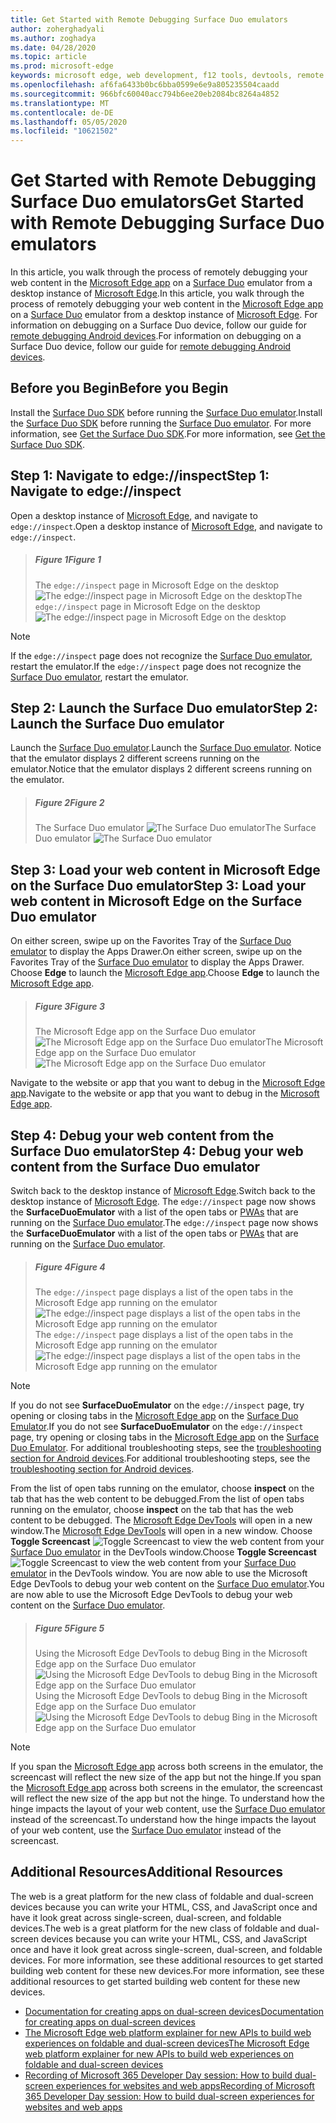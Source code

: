 ```yaml
---
title: Get Started with Remote Debugging Surface Duo emulators
author: zoherghadyali
ms.author: zoghadya
ms.date: 04/28/2020
ms.topic: article
ms.prod: microsoft-edge
keywords: microsoft edge, web development, f12 tools, devtools, remote debugging, android, surface duo
ms.openlocfilehash: af6fa6433b0bc6bba0599e6e9a805235504caadd
ms.sourcegitcommit: 966bfc60040acc794b6ee20eb2084bc8264a4852
ms.translationtype: MT
ms.contentlocale: de-DE
ms.lasthandoff: 05/05/2020
ms.locfileid: "10621502"
---
```

# <span data-ttu-id="82745-103">Get Started with Remote Debugging Surface Duo emulators</span><span class="sxs-lookup"><span data-stu-id="82745-103">Get Started with Remote Debugging Surface Duo emulators</span></span>

<span data-ttu-id="82745-104">In this article, you walk through the process of remotely debugging your web content in the [Microsoft Edge app][AndroidEdge] on a [Surface Duo][SurfaceDuo] emulator from a desktop instance of [Microsoft Edge][DesktopEdge].</span><span class="sxs-lookup"><span data-stu-id="82745-104">In this article, you walk through the process of remotely debugging your web content in the [Microsoft Edge app][AndroidEdge] on a [Surface Duo][SurfaceDuo] emulator from a desktop instance of [Microsoft Edge][DesktopEdge].</span></span> <span data-ttu-id="82745-105">For information on debugging on a Surface Duo device, follow our guide for [remote debugging Android devices][RemoteDebuggingAndroid].</span><span class="sxs-lookup"><span data-stu-id="82745-105">For information on debugging on a Surface Duo device, follow our guide for [remote debugging Android devices][RemoteDebuggingAndroid].</span></span>

## <span data-ttu-id="82745-106">Before you Begin</span><span class="sxs-lookup"><span data-stu-id="82745-106">Before you Begin</span></span>

<span data-ttu-id="82745-107">Install the [Surface Duo SDK][DuoSdk] before running the [Surface Duo emulator][DuoEmulator].</span><span class="sxs-lookup"><span data-stu-id="82745-107">Install the [Surface Duo SDK][DuoSdk] before running the [Surface Duo emulator][DuoEmulator].</span></span> <span data-ttu-id="82745-108">For more information, see [Get the Surface Duo SDK][DuoSdkdocs].</span><span class="sxs-lookup"><span data-stu-id="82745-108">For more information, see [Get the Surface Duo SDK][DuoSdkdocs].</span></span>

## <span data-ttu-id="82745-109">Step 1: Navigate to edge://inspect</span><span class="sxs-lookup"><span data-stu-id="82745-109">Step 1: Navigate to edge://inspect</span></span>

<span data-ttu-id="82745-110">Open a desktop instance of [Microsoft Edge][DesktopEdge], and navigate to `edge://inspect`.</span><span class="sxs-lookup"><span data-stu-id="82745-110">Open a desktop instance of [Microsoft Edge][DesktopEdge], and navigate to `edge://inspect`.</span></span>

> ##### <span data-ttu-id="82745-111">Figure 1</span><span class="sxs-lookup"><span data-stu-id="82745-111">Figure 1</span></span>  
> <span data-ttu-id="82745-112">The `edge://inspect` page in Microsoft Edge on the desktop ![The edge://inspect page in Microsoft Edge on the desktop][ImageEdgeInspect]</span><span class="sxs-lookup"><span data-stu-id="82745-112">The `edge://inspect` page in Microsoft Edge on the desktop ![The edge://inspect page in Microsoft Edge on the desktop][ImageEdgeInspect]</span></span>

> [!NOTE]
> <span data-ttu-id="82745-113">If the `edge://inspect` page does not recognize the [Surface Duo emulator][DuoEmulator], restart the emulator.</span><span class="sxs-lookup"><span data-stu-id="82745-113">If the `edge://inspect` page does not recognize the [Surface Duo emulator][DuoEmulator], restart the emulator.</span></span>

## <span data-ttu-id="82745-114">Step 2: Launch the Surface Duo emulator</span><span class="sxs-lookup"><span data-stu-id="82745-114">Step 2: Launch the Surface Duo emulator</span></span>

<span data-ttu-id="82745-115">Launch the [Surface Duo emulator][DuoEmulator].</span><span class="sxs-lookup"><span data-stu-id="82745-115">Launch the [Surface Duo emulator][DuoEmulator].</span></span> <span data-ttu-id="82745-116">Notice that the emulator displays 2 different screens running on the emulator.</span><span class="sxs-lookup"><span data-stu-id="82745-116">Notice that the emulator displays 2 different screens running on the emulator.</span></span>

> ##### <span data-ttu-id="82745-117">Figure 2</span><span class="sxs-lookup"><span data-stu-id="82745-117">Figure 2</span></span>
> <span data-ttu-id="82745-118">The Surface Duo emulator ![The Surface Duo emulator][ImageDuoEmulator]</span><span class="sxs-lookup"><span data-stu-id="82745-118">The Surface Duo emulator ![The Surface Duo emulator][ImageDuoEmulator]</span></span>  

## <span data-ttu-id="82745-119">Step 3: Load your web content in Microsoft Edge on the Surface Duo emulator</span><span class="sxs-lookup"><span data-stu-id="82745-119">Step 3: Load your web content in Microsoft Edge on the Surface Duo emulator</span></span>

<span data-ttu-id="82745-120">On either screen, swipe up on the Favorites Tray of the [Surface Duo emulator][DuoEmulator] to display the Apps Drawer.</span><span class="sxs-lookup"><span data-stu-id="82745-120">On either screen, swipe up on the Favorites Tray of the [Surface Duo emulator][DuoEmulator] to display the Apps Drawer.</span></span> <span data-ttu-id="82745-121">Choose **Edge** to launch the [Microsoft Edge app][AndroidEdge].</span><span class="sxs-lookup"><span data-stu-id="82745-121">Choose **Edge** to launch the [Microsoft Edge app][AndroidEdge].</span></span>

> ##### <span data-ttu-id="82745-122">Figure 3</span><span class="sxs-lookup"><span data-stu-id="82745-122">Figure 3</span></span>
> <span data-ttu-id="82745-123">The Microsoft Edge app on the Surface Duo emulator ![The Microsoft Edge app on the Surface Duo emulator][ImageDuoEmulatorEdge]</span><span class="sxs-lookup"><span data-stu-id="82745-123">The Microsoft Edge app on the Surface Duo emulator ![The Microsoft Edge app on the Surface Duo emulator][ImageDuoEmulatorEdge]</span></span>  

<span data-ttu-id="82745-124">Navigate to the website or app that you want to debug in the [Microsoft Edge app][AndroidEdge].</span><span class="sxs-lookup"><span data-stu-id="82745-124">Navigate to the website or app that you want to debug in the [Microsoft Edge app][AndroidEdge].</span></span>

## <span data-ttu-id="82745-125">Step 4: Debug your web content from the Surface Duo emulator</span><span class="sxs-lookup"><span data-stu-id="82745-125">Step 4: Debug your web content from the Surface Duo emulator</span></span> 

<span data-ttu-id="82745-126">Switch back to the desktop instance of [Microsoft Edge][DesktopEdge].</span><span class="sxs-lookup"><span data-stu-id="82745-126">Switch back to the desktop instance of [Microsoft Edge][DesktopEdge].</span></span> <span data-ttu-id="82745-127">The `edge://inspect` page now shows the **SurfaceDuoEmulator** with a list of the open tabs or [PWAs][PwaDocs] that are running on the [Surface Duo emulator][DuoEmulator].</span><span class="sxs-lookup"><span data-stu-id="82745-127">The `edge://inspect` page now shows the **SurfaceDuoEmulator** with a list of the open tabs or [PWAs][PwaDocs] that are running on the [Surface Duo emulator][DuoEmulator].</span></span>

> ##### <span data-ttu-id="82745-128">Figure 4</span><span class="sxs-lookup"><span data-stu-id="82745-128">Figure 4</span></span>
> <span data-ttu-id="82745-129">The `edge://inspect` page displays a list of the open tabs in the Microsoft Edge app running on the emulator ![The edge://inspect page displays a list of the open tabs in the Microsoft Edge app running on the emulator][ImageEdgeInspectTargets]</span><span class="sxs-lookup"><span data-stu-id="82745-129">The `edge://inspect` page displays a list of the open tabs in the Microsoft Edge app running on the emulator ![The edge://inspect page displays a list of the open tabs in the Microsoft Edge app running on the emulator][ImageEdgeInspectTargets]</span></span>  

> [!NOTE]
> <span data-ttu-id="82745-130">If you do not see **SurfaceDuoEmulator** on the `edge://inspect` page, try opening or closing tabs in the [Microsoft Edge app][AndroidEdge] on the [Surface Duo Emulator][DuoEmulator].</span><span class="sxs-lookup"><span data-stu-id="82745-130">If you do not see **SurfaceDuoEmulator** on the `edge://inspect` page, try opening or closing tabs in the [Microsoft Edge app][AndroidEdge] on the [Surface Duo Emulator][DuoEmulator].</span></span> <span data-ttu-id="82745-131">For additional troubleshooting steps, see the [troubleshooting section for Android devices][TroubleshootingAndroid].</span><span class="sxs-lookup"><span data-stu-id="82745-131">For additional troubleshooting steps, see the [troubleshooting section for Android devices][TroubleshootingAndroid].</span></span>

<span data-ttu-id="82745-132">From the list of open tabs running on the emulator, choose **inspect** on the tab that has the web content to be debugged.</span><span class="sxs-lookup"><span data-stu-id="82745-132">From the list of open tabs running on the emulator, choose **inspect** on the tab that has the web content to be debugged.</span></span> <span data-ttu-id="82745-133">The [Microsoft Edge DevTools][DevToolsDocs] will open in a new window.</span><span class="sxs-lookup"><span data-stu-id="82745-133">The [Microsoft Edge DevTools][DevToolsDocs] will open in a new window.</span></span> <span data-ttu-id="82745-134">Choose **Toggle Screencast** ![Toggle Screencast][ImageToggleScreencastIcon] to view the web content from your [Surface Duo emulator][DuoEmulator] in the DevTools window.</span><span class="sxs-lookup"><span data-stu-id="82745-134">Choose **Toggle Screencast** ![Toggle Screencast][ImageToggleScreencastIcon] to view the web content from your [Surface Duo emulator][DuoEmulator] in the DevTools window.</span></span> <span data-ttu-id="82745-135">You are now able to use the Microsoft Edge DevTools to debug your web content on the [Surface Duo emulator][DuoEmulator].</span><span class="sxs-lookup"><span data-stu-id="82745-135">You are now able to use the Microsoft Edge DevTools to debug your web content on the [Surface Duo emulator][DuoEmulator].</span></span>

> ##### <span data-ttu-id="82745-136">Figure 5</span><span class="sxs-lookup"><span data-stu-id="82745-136">Figure 5</span></span>
> <span data-ttu-id="82745-137">Using the Microsoft Edge DevTools to debug Bing in the Microsoft Edge app on the Surface Duo emulator ![Using the Microsoft Edge DevTools to debug Bing in the Microsoft Edge app on the Surface Duo emulator][ImageDevTools]</span><span class="sxs-lookup"><span data-stu-id="82745-137">Using the Microsoft Edge DevTools to debug Bing in the Microsoft Edge app on the Surface Duo emulator ![Using the Microsoft Edge DevTools to debug Bing in the Microsoft Edge app on the Surface Duo emulator][ImageDevTools]</span></span>  

> [!NOTE]
> <span data-ttu-id="82745-138">If you span the [Microsoft Edge app][AndroidEdge] across both screens in the emulator, the screencast will reflect the new size of the app but not the hinge.</span><span class="sxs-lookup"><span data-stu-id="82745-138">If you span the [Microsoft Edge app][AndroidEdge] across both screens in the emulator, the screencast will reflect the new size of the app but not the hinge.</span></span> <span data-ttu-id="82745-139">To understand how the hinge impacts the layout of your web content, use the [Surface Duo emulator][DuoEmulator] instead of the screencast.</span><span class="sxs-lookup"><span data-stu-id="82745-139">To understand how the hinge impacts the layout of your web content, use the [Surface Duo emulator][DuoEmulator] instead of the screencast.</span></span>

## <span data-ttu-id="82745-140">Additional Resources</span><span class="sxs-lookup"><span data-stu-id="82745-140">Additional Resources</span></span>

<span data-ttu-id="82745-141">The web is a great platform for the new class of foldable and dual-screen devices because you can write your HTML, CSS, and JavaScript once and have it look great across single-screen, dual-screen, and foldable devices.</span><span class="sxs-lookup"><span data-stu-id="82745-141">The web is a great platform for the new class of foldable and dual-screen devices because you can write your HTML, CSS, and JavaScript once and have it look great across single-screen, dual-screen, and foldable devices.</span></span> <span data-ttu-id="82745-142">For more information, see these additional resources to get started building web content for these new devices.</span><span class="sxs-lookup"><span data-stu-id="82745-142">For more information, see these additional resources to get started building web content for these new devices.</span></span>

- [<span data-ttu-id="82745-143">Documentation for creating apps on dual-screen devices</span><span class="sxs-lookup"><span data-stu-id="82745-143">Documentation for creating apps on dual-screen devices</span></span>][DualScreenDocs]
- [<span data-ttu-id="82745-144">The Microsoft Edge web platform explainer for new APIs to build web experiences on foldable and dual-screen devices</span><span class="sxs-lookup"><span data-stu-id="82745-144">The Microsoft Edge web platform explainer for new APIs to build web experiences on foldable and dual-screen devices</span></span>][WebPlatformExplainer]
- [<span data-ttu-id="82745-145">Recording of Microsoft 365 Developer Day session: How to build dual-screen experiences for websites and web apps</span><span class="sxs-lookup"><span data-stu-id="82745-145">Recording of Microsoft 365 Developer Day session: How to build dual-screen experiences for websites and web apps</span></span>][DeveloperDay]

<!-- image links -->  
[ImageEdgeInspect]: /microsoft-edge/devtools-guide-chromium/media/remote-debugging-surface-duo-inspect-page.msft.png "Figure 1: The edge://inspect page in Microsoft Edge on the desktop"
[ImageDuoEmulator]: /microsoft-edge/devtools-guide-chromium/media/remote-debugging-surface-duo-emulator.msft.png "Figure 2: The Surface Duo emulator"
[ImageDuoEmulatorEdge]: /microsoft-edge/devtools-guide-chromium/media/remote-debugging-surface-duo-emulator-edge.msft.png "Figure 3: The Microsoft Edge app on the Surface Duo emulator"
[ImageEdgeInspectTargets]: /microsoft-edge/devtools-guide-chromium/media/remote-debugging-surface-duo-inspect-page-with-targets.msft.png "Figure 4: The edge://inspect page displays a list of the open tabs in the Microsoft Edge app running on the emulator"
[ImageToggleScreencastIcon]: images/toggle-screencast-icon.msft.png
[ImageDevTools]: /microsoft-edge/devtools-guide-chromium/media/remote-debugging-surface-duo-devtools.msft.png "Figure 5: Using the Microsoft Edge DevTools to debug Bing in the Microsoft Edge app on the Surface Duo emulator"

<!-- links -->  
[RemoteDebuggingAndroid]: /microsoft-edge/devtools-guide-chromium/remote-debugging/index "Get Started with Remote Debugging Android Devices"
[PwaDocs]: /microsoft-edge/progressive-web-apps-chromium/index "Progressive Web Apps on Windows"
[DevToolsDocs]: /microsoft-edge/devtools-guide-chromium "Microsoft Edge (Chromium) Developer Tools"
[TroubleshootingAndroid]: /microsoft-edge/devtools-guide-chromium/remote-debugging/index#troubleshooting-devtools-is-not-detecting-the-android-device "Troubleshooting: DevTools is not detecting the Android device"

[AndroidEdge]: https://play.google.com/store/apps/details?id=com.microsoft.emmx "Microsoft Edge Android app"
[SurfaceDuo]: https://www.microsoft.com/surface/devices/surface-duo "Introducing Surface Duo"
[DesktopEdge]: https://www.microsoft.com/edge/ "Introducing the new Microsoft Edge"
[DuoEmulator]: https://docs.microsoft.com/dual-screen/android/use-emulator "Use the Surface DUo emulator"
[DuoSdk]: https://www.microsoft.com/download/details.aspx?id=100847 "Surface Duo SDK Preview Release"
[DuoSdkDocs]: https://docs.microsoft.com/dual-screen/android/get-duo-sdk "Get the Surface Duo SDK"
[DualScreenDocs]: https://docs.microsoft.com/dual-screen/ "Create apps for dual-screen devices"
[WebPlatformExplainer]: https://github.com/MicrosoftEdge/MSEdgeExplainers/blob/master/Foldables/explainer.md "Web Platform Primitives for Enlightened Experiences on Foldable Devices"
[DeveloperDay]: https://youtu.be/DXrZWsqXPVc "How to build dual-screen experiences for the website and web apps"
